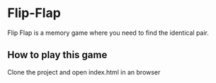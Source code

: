 # Flip-Flap

Flip Flap is a memory game where you need to find the identical pair.

## How to play this game

Clone the project and open index.html in an browser
